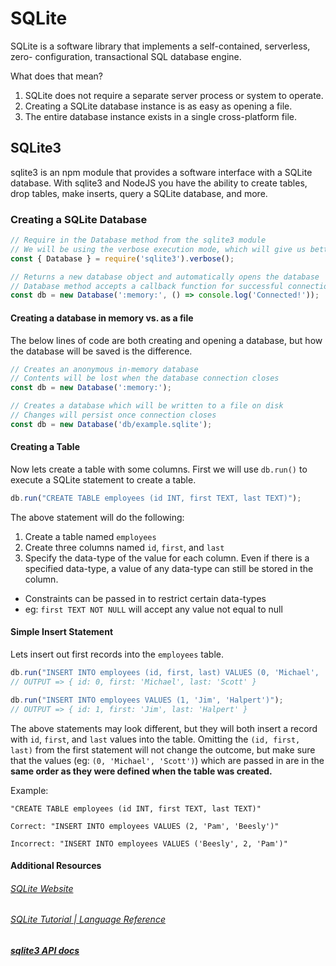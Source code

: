# SQLite

SQLite is a software library that implements a self-contained, serverless, zero- configuration, transactional SQL database engine.

What does that mean?
1. SQLite does not require a separate server process or system to operate.
2. Creating a SQLite database instance is as easy as opening a file.
3. The entire database instance exists in a single cross-platform file.


## SQLite3

sqlite3 is an npm module that provides a software interface with a SQLite database. With sqlite3 and NodeJS you have the ability to create tables, drop tables, make inserts, query a SQLite database, and more.


### Creating a SQLite Database

```js
// Require in the Database method from the sqlite3 module
// We will be using the verbose execution mode, which will give us better error messages.
const { Database } = require('sqlite3').verbose();

// Returns a new database object and automatically opens the database
// Database method accepts a callback function for successful connection
const db = new Database(':memory:', () => console.log('Connected!'));
```

#### Creating a database in memory vs. as a file

The below lines of code are both creating and opening a database, but how the database will be saved is the difference.

```js
// Creates an anonymous in-memory database
// Contents will be lost when the database connection closes
const db = new Database(':memory:');

// Creates a database which will be written to a file on disk
// Changes will persist once connection closes
const db = new Database('db/example.sqlite');
```

#### Creating a Table

Now lets create a table with some columns. First we will use `db.run()` to execute a SQLite statement to create a table.

```js
db.run("CREATE TABLE employees (id INT, first TEXT, last TEXT)");
```

The above statement will do the following:
1. Create a table named `employees`
2. Create three columns named `id`, `first`, and `last`
3. Specify the data-type of the value for each column. Even if there is a specified data-type, a value of any data-type can still be stored in the column.
  - Constraints can be passed in to restrict certain data-types
  - eg: `first TEXT NOT NULL` will accept any value not equal to null


#### Simple Insert Statement

Lets insert out first records into the `employees` table.

```js
db.run("INSERT INTO employees (id, first, last) VALUES (0, 'Michael', 'Scott')");
// OUTPUT => { id: 0, first: 'Michael', last: 'Scott' }

db.run("INSERT INTO employees VALUES (1, 'Jim', 'Halpert')");
// OUTPUT => { id: 1, first: 'Jim', last: 'Halpert' }
```

The above statements may look different, but they will both insert a record with `id`, `first`, and `last` values into the table. Omitting the `(id, first, last)` from the first statement will not change the outcome, but make sure that the values (eg: `(0, 'Michael', 'Scott')`) which are passed in are in the **same order as they were defined when the table was created.**

Example:
```
"CREATE TABLE employees (id INT, first TEXT, last TEXT)"

Correct: "INSERT INTO employees VALUES (2, 'Pam', 'Beesly')"

Incorrect: "INSERT INTO employees VALUES ('Beesly', 2, 'Pam')"
```






















#### Additional Resources

###### [SQLite Website](https://www.sqlite.org/)
######  [SQLite Tutorial | Language Reference](https://www.tutorialspoint.com/sqlite/index.htm)
##### [sqlite3 API docs](https://github.com/mapbox/node-sqlite3/wiki/API)
